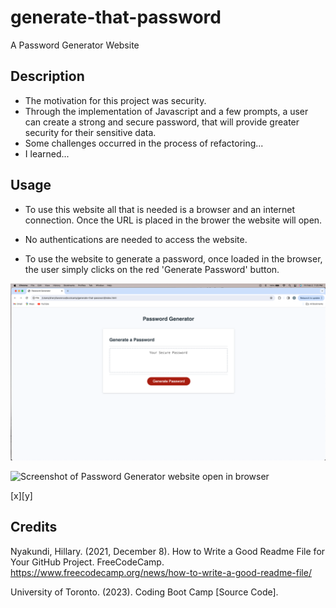 # generate-that-password
A Password Generator Website

## Description 

- The motivation for this project was security. 
- Through the implementation of Javascript and a few prompts, a user can create a strong and secure password, that will provide greater security for their sensitive data. 
- Some challenges occurred in the process of refactoring...
- I learned... 


## Usage

- To use this website all that is needed is a browser and an internet connection. Once the URL is placed in the brower the website will open.

- No authentications are needed to access the website.

- To use the website to generate a password, once loaded in the browser, the user simply clicks on the red 'Generate Password' button.

![Screenshot of Password Generator website open in browser](./assets/images/01-screenshot.png)

![Screenshot of Password Generator website open in browser]()

[x][y]

## Credits

Nyakundi, Hillary. (2021, December 8). How to Write a Good Readme File for Your GitHub Project. FreeCodeCamp. https://www.freecodecamp.org/news/how-to-write-a-good-readme-file/

University of Toronto. (2023). Coding Boot Camp [Source Code].